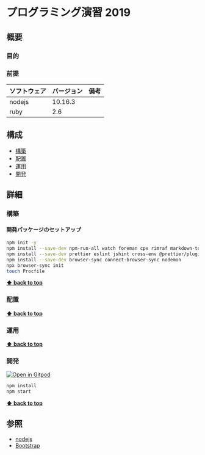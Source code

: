 # プログラミング演習 2019


## 概要

### 目的

### 前提

| ソフトウェア   | バージョン | 備考 |
| :------------- | :--------- | :--- |
| nodejs         | 10.16.3    |      |
| ruby           | 2.6        |      |

## 構成

- [構築](#構築)
- [配置](#配置)
- [運用](#運用)
- [開発](#開発)

## 詳細

### 構築

#### 開発パッケージのセットアップ

```bash
npm init -y
npm install --save-dev npm-run-all watch foreman cpx rimraf markdown-to-html
npm install --save-dev prettier eslint jshint cross-env @prettier/plugin-ruby
npm install --save-dev browser-sync connect-browser-sync nodemon
npx browser-sync init
touch Procfile
```

**[⬆ back to top](#構成)**

### 配置

**[⬆ back to top](#構成)**

### 運用

**[⬆ back to top](#構成)**

### 開発
[![Open in Gitpod](https://gitpod.io/button/open-in-gitpod.svg)](https://gitpod.io/#https://github.com/k2works/programing_excercise_2019)

```bash
npm install
npm start
```

**[⬆ back to top](#構成)**

## 参照

- [nodejs](https://nodejs.org/ja/)
- [Bootstrap](https://getbootstrap.com/)
